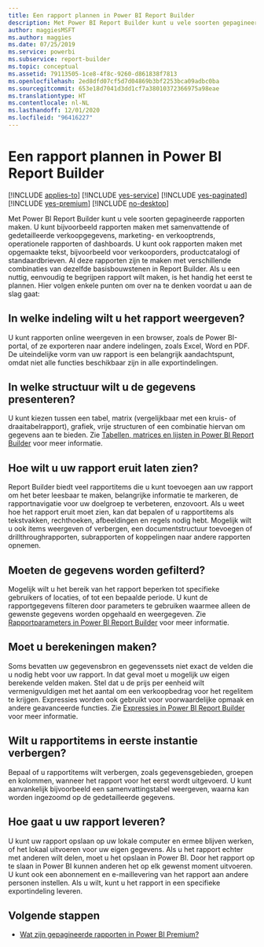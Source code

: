 ```yaml
---
title: Een rapport plannen in Power BI Report Builder
description: Met Power BI Report Builder kunt u vele soorten gepagineerde rapporten maken. Als u een nuttig, eenvoudig te begrijpen rapport wilt maken, is het handig het eerst te plannen.
author: maggiesMSFT
ms.author: maggies
ms.date: 07/25/2019
ms.service: powerbi
ms.subservice: report-builder
ms.topic: conceptual
ms.assetid: 79113505-1ce8-4f8c-9260-d861838f7813
ms.openlocfilehash: 2ed8dfd07cf5d7d04869b3bf2253bca09adbc0ba
ms.sourcegitcommit: 653e18d7041d3dd1cf7a38010372366975a98eae
ms.translationtype: HT
ms.contentlocale: nl-NL
ms.lasthandoff: 12/01/2020
ms.locfileid: "96416227"
---
```

# <a name="planning-a-report-in-power-bi-report-builder"></a>Een rapport plannen in Power BI Report Builder

[!INCLUDE [applies-to](../includes/applies-to.md)] [!INCLUDE [yes-service](../includes/yes-service.md)] [!INCLUDE [yes-paginated](../includes/yes-paginated.md)] [!INCLUDE [yes-premium](../includes/yes-premium.md)] [!INCLUDE [no-desktop](../includes/no-desktop.md)] 

Met Power BI Report Builder kunt u vele soorten gepagineerde rapporten maken. U kunt bijvoorbeeld rapporten maken met samenvattende of gedetailleerde verkoopgegevens, marketing- en verkooptrends, operationele rapporten of dashboards. U kunt ook rapporten maken met opgemaakte tekst, bijvoorbeeld voor verkooporders, productcatalogi of standaardbrieven. Al deze rapporten zijn te maken met verschillende combinaties van dezelfde basisbouwstenen in Report Builder. Als u een nuttig, eenvoudig te begrijpen rapport wilt maken, is het handig het eerst te plannen. Hier volgen enkele punten om over na te denken voordat u aan de slag gaat:  
  
## <a name="in-what-format-do-you-want-the-report-to-appear"></a>In welke indeling wilt u het rapport weergeven?
  
U kunt rapporten online weergeven in een browser, zoals de Power BI-portal, of ze exporteren naar andere indelingen, zoals Excel, Word en PDF. De uiteindelijke vorm van uw rapport is een belangrijk aandachtspunt, omdat niet alle functies beschikbaar zijn in alle exportindelingen. 
  
## <a name="in-what-structure-do-you-want-to-present-the-data"></a>In welke structuur wilt u de gegevens presenteren?
  
U kunt kiezen tussen een tabel, matrix (vergelijkbaar met een kruis- of draaitabelrapport), grafiek, vrije structuren of een combinatie hiervan om gegevens aan te bieden. Zie [Tabellen, matrices en lijsten in Power BI Report Builder](report-builder-tables-matrices-lists.md) voor meer informatie.  
  
## <a name="how-do-you-want-your-report-to-look"></a>Hoe wilt u uw rapport eruit laten zien?
  
Report Builder biedt veel rapportitems die u kunt toevoegen aan uw rapport om het beter leesbaar te maken, belangrijke informatie te markeren, de rapportnavigatie voor uw doelgroep te verbeteren, enzovoort. Als u weet hoe het rapport eruit moet zien, kan dat bepalen of u rapportitems als tekstvakken, rechthoeken, afbeeldingen en regels nodig hebt. Mogelijk wilt u ook items weergeven of verbergen, een documentstructuur toevoegen of drillthroughrapporten, subrapporten of koppelingen naar andere rapporten opnemen.   
  
## <a name="should-the-data-be-filtered"></a>Moeten de gegevens worden gefilterd?
  
Mogelijk wilt u het bereik van het rapport beperken tot specifieke gebruikers of locaties, of tot een bepaalde periode. U kunt de rapportgegevens filteren door parameters te gebruiken waarmee alleen de gewenste gegevens worden opgehaald en weergegeven. Zie [Rapportparameters in Power BI Report Builder](paginated-reports-parameters.md) voor meer informatie.  
  
## <a name="do-you-need-to-create-calculations"></a>Moet u berekeningen maken? 
  
Soms bevatten uw gegevensbron en gegevenssets niet exact de velden die u nodig hebt voor uw rapport. In dat geval moet u mogelijk uw eigen berekende velden maken. Stel dat u de prijs per eenheid wilt vermenigvuldigen met het aantal om een verkoopbedrag voor het regelitem te krijgen. Expressies worden ook gebruikt voor voorwaardelijke opmaak en andere geavanceerde functies. Zie [Expressies in Power BI Report Builder](report-builder-expressions.md) voor meer informatie.  
  
## <a name="do-you-want-to-hide-report-items-initially"></a>Wilt u rapportitems in eerste instantie verbergen?
  
Bepaal of u rapportitems wilt verbergen, zoals gegevensgebieden, groepen en kolommen, wanneer het rapport voor het eerst wordt uitgevoerd. U kunt aanvankelijk bijvoorbeeld een samenvattingstabel weergeven, waarna kan worden ingezoomd op de gedetailleerde gegevens. 
  
## <a name="how-are-you-going-to-deliver-your-report"></a>Hoe gaat u uw rapport leveren?  
  
U kunt uw rapport opslaan op uw lokale computer en ermee blijven werken, of het lokaal uitvoeren voor uw eigen gegevens. Als u het rapport echter met anderen wilt delen, moet u het opslaan in Power BI. Door het rapport op te slaan in Power BI kunnen anderen het op elk gewenst moment uitvoeren. U kunt ook een abonnement en e-maillevering van het rapport aan andere personen instellen. Als u wilt, kunt u het rapport in een specifieke exportindeling leveren. 
  
## <a name="next-steps"></a>Volgende stappen

- [Wat zijn gepagineerde rapporten in Power BI Premium?](paginated-reports-report-builder-power-bi.md)
